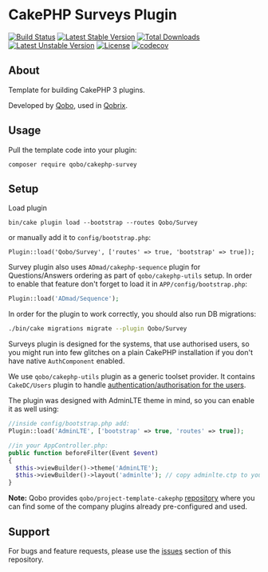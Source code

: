 CakePHP Surveys Plugin
=======================

[![Build Status](https://travis-ci.org/QoboLtd/cakephp-survey.svg?branch=master)](https://travis-ci.org/QoboLtd/cakephp-survey)
[![Latest Stable Version](https://poser.pugx.org/qobo/cakephp-survey/v/stable)](https://packagist.org/packages/qobo/cakephp-survey)
[![Total Downloads](https://poser.pugx.org/qobo/cakephp-survey/downloads)](https://packagist.org/packages/qobo/cakephp-survey)
[![Latest Unstable Version](https://poser.pugx.org/qobo/cakephp-survey/v/unstable)](https://packagist.org/packages/qobo/cakephp-survey)
[![License](https://poser.pugx.org/qobo/cakephp-survey/license)](https://packagist.org/packages/qobo/cakephp-survey)
[![codecov](https://codecov.io/gh/QoboLtd/cakephp-survey/branch/master/graph/badge.svg)](https://codecov.io/gh/QoboLtd/cakephp-survey)


About
-----

Template for building CakePHP 3 plugins.

Developed by [Qobo](https://www.qobo.biz), used in [Qobrix](https://qobrix.com).

Usage
-----

Pull the template code into your plugin:

```
composer require qobo/cakephp-survey
```


Setup
-----

Load plugin

```
bin/cake plugin load --bootstrap --routes Qobo/Survey
```

or manually add it to `config/bootstrap.php`:

```
Plugin::load('Qobo/Survey', ['routes' => true, 'bootstrap' => true]);
```

Survey plugin also uses `ADmad/cakephp-sequence` plugin for Questions/Answers ordering as part of `qobo/cakephp-utils` setup.
In order to enable that feature don't forget to load it in `APP/config/bootstrap.php`:

```php
Plugin::load('ADmad/Sequence');
```

In order for the plugin to work correctly, you should also run DB migrations:

```bash
./bin/cake migrations migrate --plugin Qobo/Survey
```

Surveys plugin is designed for the systems, that use authorised users, so you might run into few glitches on a plain CakePHP installation if you don't have native `AuthComponent` enabled.

We use `qobo/cakephp-utils` plugin as a generic toolset provider. It contains `CakeDC/Users` plugin to handle [authentication/authorisation for the users](https://github.com/CakeDC/users/blob/master/Docs/Documentation/Configuration.md).

The plugin was designed with AdminLTE theme in mind, so you can enable it as well using:

```php
//inside config/bootstrap.php add:
Plugin::load('AdminLTE', ['bootstrap' => true, 'routes' => true]);
```

```php
//in your AppController.php:
public function beforeFilter(Event $event)
{
  $this->viewBuilder()->theme('AdminLTE');
  $this->viewBuilder()->layout('adminlte'); // copy adminlte.ctp to your src/Template/Layout/ directory from the plugin.
}
```

**Note:** Qobo provides `qobo/project-template-cakephp` [repository](https://github.com/QoboLtd/project-template-cakephp) where you can find some of the company plugins already pre-configured and used.


Support
------
For bugs and feature requests, please use the [issues](https://github.com/QoboLtd/cakephp-survey/issues) section of this repository.
